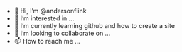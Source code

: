 - 👋 Hi, I’m @andersonflink
- 👀 I’m interested in ...
- 🌱 I’m currently learning github and how to create a site
- 💞️ I’m looking to collaborate on ...
- 📫 How to reach me ...

<!---
andersonflink/andersonflink is a ✨ special ✨ repository because its `README.md` (this file) appears on your GitHub profile.
You can click the Preview link to take a look at your changes.
--->
